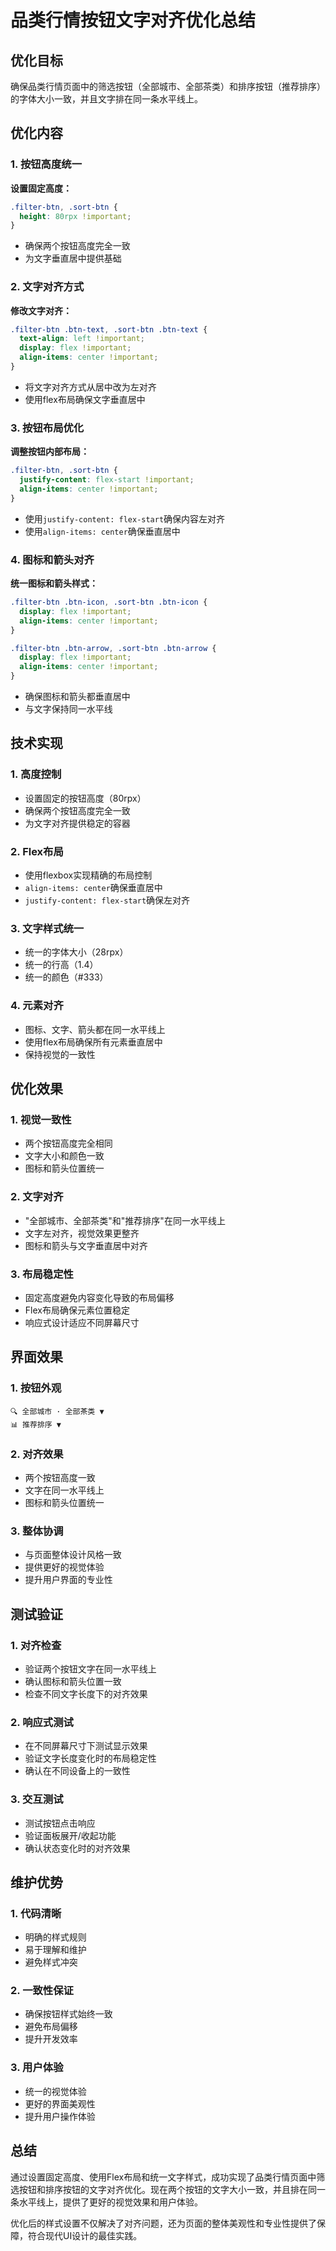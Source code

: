 # 品类行情按钮文字对齐优化总结

## 优化目标
确保品类行情页面中的筛选按钮（全部城市、全部茶类）和排序按钮（推荐排序）的字体大小一致，并且文字排在同一条水平线上。

## 优化内容

### 1. 按钮高度统一
**设置固定高度：**
```css
.filter-btn, .sort-btn {
  height: 80rpx !important;
}
```
- 确保两个按钮高度完全一致
- 为文字垂直居中提供基础

### 2. 文字对齐方式
**修改文字对齐：**
```css
.filter-btn .btn-text, .sort-btn .btn-text {
  text-align: left !important;
  display: flex !important;
  align-items: center !important;
}
```
- 将文字对齐方式从居中改为左对齐
- 使用flex布局确保文字垂直居中

### 3. 按钮布局优化
**调整按钮内部布局：**
```css
.filter-btn, .sort-btn {
  justify-content: flex-start !important;
  align-items: center !important;
}
```
- 使用`justify-content: flex-start`确保内容左对齐
- 使用`align-items: center`确保垂直居中

### 4. 图标和箭头对齐
**统一图标和箭头样式：**
```css
.filter-btn .btn-icon, .sort-btn .btn-icon {
  display: flex !important;
  align-items: center !important;
}

.filter-btn .btn-arrow, .sort-btn .btn-arrow {
  display: flex !important;
  align-items: center !important;
}
```
- 确保图标和箭头都垂直居中
- 与文字保持同一水平线

## 技术实现

### 1. 高度控制
- 设置固定的按钮高度（80rpx）
- 确保两个按钮高度完全一致
- 为文字对齐提供稳定的容器

### 2. Flex布局
- 使用flexbox实现精确的布局控制
- `align-items: center`确保垂直居中
- `justify-content: flex-start`确保左对齐

### 3. 文字样式统一
- 统一的字体大小（28rpx）
- 统一的行高（1.4）
- 统一的颜色（#333）

### 4. 元素对齐
- 图标、文字、箭头都在同一水平线上
- 使用flex布局确保所有元素垂直居中
- 保持视觉的一致性

## 优化效果

### 1. 视觉一致性
- 两个按钮高度完全相同
- 文字大小和颜色一致
- 图标和箭头位置统一

### 2. 文字对齐
- "全部城市、全部茶类"和"推荐排序"在同一水平线上
- 文字左对齐，视觉效果更整齐
- 图标和箭头与文字垂直居中对齐

### 3. 布局稳定性
- 固定高度避免内容变化导致的布局偏移
- Flex布局确保元素位置稳定
- 响应式设计适应不同屏幕尺寸

## 界面效果

### 1. 按钮外观
```
🔍 全部城市 · 全部茶类 ▼
📊 推荐排序 ▼
```

### 2. 对齐效果
- 两个按钮高度一致
- 文字在同一水平线上
- 图标和箭头位置统一

### 3. 整体协调
- 与页面整体设计风格一致
- 提供更好的视觉体验
- 提升用户界面的专业性

## 测试验证

### 1. 对齐检查
- 验证两个按钮文字在同一水平线上
- 确认图标和箭头位置一致
- 检查不同文字长度下的对齐效果

### 2. 响应式测试
- 在不同屏幕尺寸下测试显示效果
- 验证文字长度变化时的布局稳定性
- 确认在不同设备上的一致性

### 3. 交互测试
- 测试按钮点击响应
- 验证面板展开/收起功能
- 确认状态变化时的对齐效果

## 维护优势

### 1. 代码清晰
- 明确的样式规则
- 易于理解和维护
- 避免样式冲突

### 2. 一致性保证
- 确保按钮样式始终一致
- 避免布局偏移
- 提升开发效率

### 3. 用户体验
- 统一的视觉体验
- 更好的界面美观性
- 提升用户操作体验

## 总结
通过设置固定高度、使用Flex布局和统一文字样式，成功实现了品类行情页面中筛选按钮和排序按钮的文字对齐优化。现在两个按钮的文字大小一致，并且排在同一条水平线上，提供了更好的视觉效果和用户体验。

优化后的样式设置不仅解决了对齐问题，还为页面的整体美观性和专业性提供了保障，符合现代UI设计的最佳实践。 